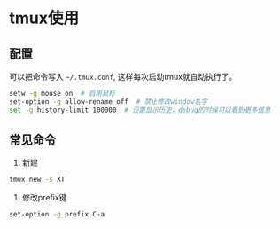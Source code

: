 # tmux使用

## 配置
可以把命令写入 `~/.tmux.conf`, 这样每次启动tmux就自动执行了。
```bash
setw -g mouse on  # 启用鼠标
set-option -g allow-rename off  # 禁止修改window名字
set -g history-limit 100000  # 设置显示历史，debug的时候可以看到更多信息

```

## 常见命令
1. 新建
```bash
tmux new -s XT
```
1. 修改prefix键
```bash
set-option -g prefix C-a
```